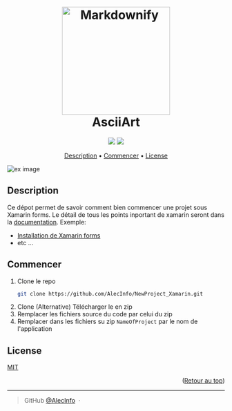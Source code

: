 
<a name="readme-top"></a>

<h1 align="center">
  <br>
  <a href="http://www.amitmerchant.com/electron-markdownify"><img src="https://cdn.freebiesupply.com/logos/thumbs/2x/xamarin-logo.png" alt="Markdownify" width="250"></a>
  <br>
  AsciiArt
  <br>
</h1>

<p align="center">
  <a href="https://github.com/xamarin/Xamarin.Forms"><img src="https://img.shields.io/nuget/v/Xamarin.Forms.svg?label=Version"></a>
  <a href="https://github.com/AlecInfo/NewProject_Xamarin/wiki"><img src="https://img.shields.io/badge/docs-up%20to%20date-brightgreen.svg"></a>
</p>

<p align="center">
  <a href="#description">Description</a> •
  <a href="#commencer">Commencer</a> •
  <a href="#license">License</a>
</p>

![ex image](https://i.pinimg.com/originals/bc/e5/5a/bce55aa451f59852ed2d76217b087ddc.png)

## Description

Ce dépot permet de savoir comment bien commencer une projet sous Xamarin forms. Le détail de tous les points inportant de xamarin seront dans la [documentation](https://github.com/AlecInfo/NewProject_Xamarin/wiki). Exemple:

* [Installation de Xamarin forms](https://github.com/AlecInfo/NewProject_Xamarin/wiki/Installation-Xamarin-Forms)
* etc ...

## Commencer
1. Clone le repo
   ```sh
   git clone https://github.com/AlecInfo/NewProject_Xamarin.git
   ```
2. Clone (Alternative) Télécharger le en zip
3. Remplacer les fichiers source du code par celui du zip
4. Remplacer dans les fichiers su zip `NameOfProject` par le nom de l'application

## License

[MIT](https://github.com/AlecInfo/NewProject_Xamarin/blob/main/LICENSE)

<p align="right">(<a href="#readme-top">Retour au top</a>)</p>

---

> GitHub [@AlecInfo](https://github.com/AlecInfo) &nbsp;&middot;&nbsp;

